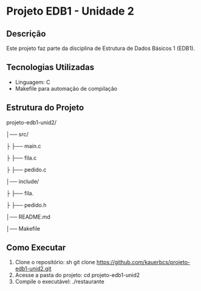 # Projeto EDB1 - Unidade 2

## Descrição
Este projeto faz parte da disciplina de Estrutura de Dados Básicos 1 (EDB1).

## Tecnologias Utilizadas
- Linguagem: C
- Makefile para automação de compilação

## Estrutura do Projeto
projeto-edb1-unid2/

│── src/

├   ├── main.c

├   ├── fila.c

├   ├── pedido.c

│── include/

├   ├── fila.

├   ├── pedido.h

│── README.md

│── Makefile


## Como Executar
1. Clone o repositório:
   sh
   git clone https://github.com/kauerbcs/projeto-edb1-unid2.git
2. Acesse a pasta do projeto:
  cd projeto-edb1-unid2
3. Compile o executável:
  ./restaurante
